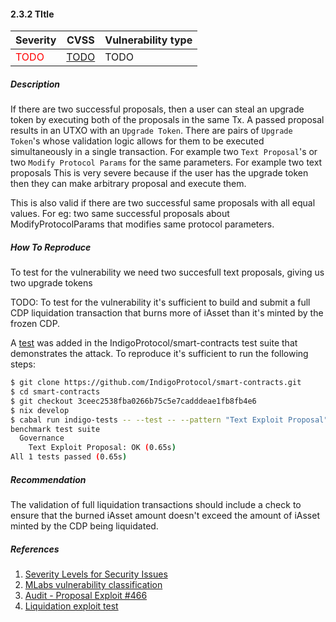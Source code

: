 #### 2.3.2 TItle 

| Severity | CVSS | Vulnerability type |
|---|---|---|
| <span style="color:red">TODO</span> | [TODO](TODO) | TODO |

##### Description

If there are two successful proposals, then a user can steal an upgrade token by executing both of the proposals in the same Tx. A passed proposal results in an UTXO with an `Upgrade Token`. There are pairs of `Upgrade Token`'s whose validation logic allows for them to be executed simultaneously in a single transaction. For example two `Text Proposal`'s or two `Modify Protocol Params` for the same parameters.   For example two text proposals
This is very severe because if the user has the upgrade token then they can make arbitrary proposal and execute them.

This is also valid if there are two successful same proposals with all equal values. For eg: two same successful proposals about ModifyProtocolParams that modifies same protocol parameters.

##### How To Reproduce

To test for the vulnerability we need two succesfull text proposals, giving us two upgrade tokens

TODO: To test for the vulnerability it's sufficient to build and submit a full CDP liquidation transaction that burns more of iAsset than it's minted by the frozen CDP.

A [test](https://github.com/IndigoProtocol/smart-contracts/blob/3ceec2538fba0266b75c5e7cadddeae1fb8fb4e6/tests/Spec/Governance/Benchmark.hs#L197) was added in the IndigoProtocol/smart-contracts test suite that demonstrates the attack. To reproduce it's sufficient to run the following steps:

```bash
$ git clone https://github.com/IndigoProtocol/smart-contracts.git
$ cd smart-contracts
$ git checkout 3ceec2538fba0266b75c5e7cadddeae1fb8fb4e6
$ nix develop
$ cabal run indigo-tests -- --test -- --pattern "Text Exploit Proposal"
benchmark test suite
  Governance
    Text Exploit Proposal: OK (0.65s)
All 1 tests passed (0.65s)
```
##### Recommendation

The validation of full liquidation transactions should include a check to ensure that the burned iAsset amount doesn't exceed the amount of iAsset minted by the CDP being liquidated.

##### References

1. [Severity Levels for Security Issues](https://www.atlassian.com/trust/security/security-severity-levels)
2. [MLabs vulnerability classification](https://www.notion.so/Vulnerability-Types-ad39253c84ce443a82b835d94d765ba2)
3. [Audit - Proposal Exploit #466](https://github.com/IndigoProtocol/smart-contracts/pull/466)
4. [Liquidation exploit test](https://github.com/IndigoProtocol/smart-contracts/blob/3ceec2538fba0266b75c5e7cadddeae1fb8fb4e6/tests/Spec/Governance/Benchmark.hs#L197)